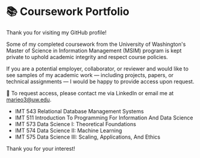 # 📚 Coursework Portfolio
Thank you for visiting my GitHub profile!

Some of my completed coursework from the University of Washington's Master of Science in Information Management (MSIM) program is kept private to uphold academic integrity and respect course policies.

If you are a potential employer, collaborator, or reviewer and would like to see samples of my academic work — including projects, papers, or technical assignments — I would be happy to provide access upon request.

🔹 To request access, please contact me via LinkedIn or email me at marieo3@uw.edu.

- IMT 543 Relational Database Management Systems
- IMT 511 Introduction To Programming For Information And Data Science
- IMT 573 Data Science I: Theoretical Foundations
- IMT 574 Data Science II: Machine Learning
- IMT 575 Data Science III: Scaling, Applications, And Ethics

Thank you for your interest!
